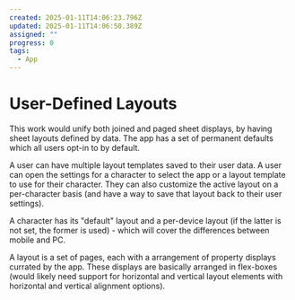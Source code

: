 ```yaml
---
created: 2025-01-11T14:06:23.796Z
updated: 2025-01-11T14:06:50.389Z
assigned: ""
progress: 0
tags:
  - App
---
```


# User-Defined Layouts

This work would unify both joined and paged sheet displays, by having sheet layouts defined by data. The app has a set of permanent defaults which all users opt-in to by default.

A user can have multiple layout templates saved to their user data. A user can open the settings for a character to select the app or a layout template to use for their character. They can also customize the active layout on a per-character basis (and have a way to save that layout back to their user settings).

A character has its "default" layout and a per-device layout (if the latter is not set, the former is used) - which will cover the differences between mobile and PC.

A layout is a set of pages, each with a arrangement of property displays currated by the app. These displays are basically arranged in flex-boxes (would likely need support for horizontal and vertical layout elements with horizontal and vertical alignment options).
